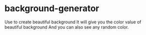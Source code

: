 # background-generator
Use to create beautiful background 
It will give you the color value of beautiful background And you can also see any random color.
